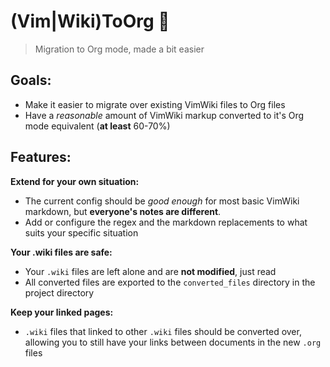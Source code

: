 # (Vim|Wiki)ToOrg 🦄
> Migration to Org mode, made a bit easier

## Goals:
 - Make it easier to migrate over existing VimWiki files to Org files
 - Have a *reasonable* amount of VimWiki markup converted to it's Org mode equivalent (**at least** 60-70%)
 
## Features:

**Extend for your own situation:**
 - The current config should be *good enough* for most basic VimWiki markdown, but **everyone's notes are different**.
 - Add or configure the regex and the markdown replacements to what suits your specific situation

**Your .wiki files are safe:**
- Your `.wiki` files are left alone and are **not modified**, just read
- All converted files are exported to the `converted_files` directory in the project directory

**Keep your linked pages:**
- `.wiki` files that linked to other `.wiki` files should be converted over, allowing you to still have your links between documents in the new `.org` files

